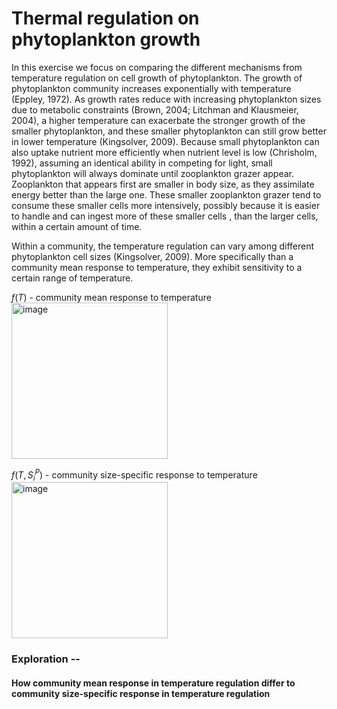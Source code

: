 # Thermal regulation on phytoplankton growth
In this exercise we focus on comparing the different mechanisms from temperature regulation on cell growth of phytoplankton.
The growth of phytoplankton community increases exponentially with temperature (Eppley, 1972).
As growth rates reduce with increasing phytoplankton sizes due to metabolic constraints (Brown, 2004; Litchman and Klausmeier, 2004), a higher temperature can exacerbate the stronger growth of the smaller phytoplankton, and these smaller phytoplankton can still grow better in lower temperature (Kingsolver, 2009).
Because small phytoplankton can also uptake nutrient more efficiently when nutrient level is low (Chrisholm, 1992), assuming an identical ability in competing for light, small phytoplankton will always dominate until zooplankton grazer appear.
Zooplankton that appears first are smaller in body size, as they assimilate energy better than the large one. These smaller zooplankton grazer tend to consume these smaller cells more intensively, possibly because it is easier to handle and can ingest more of these smaller cells , than the larger cells, within a certain amount of time.

Within a community, the temperature regulation can vary among different phytoplankton cell sizes (Kingsolver, 2009). 
More specifically than a community mean response to temperature, they exhibit sensitivity to a certain range of temperature. 



$f(T)$ - community mean response to temperature
<img width="250" alt="image" src="https://github.com/Debbcwing/TempSizeMod/assets/51200142/2673778b-0c45-40ad-914d-57eb3440cfb3">

$f(T, S_i^P)$ - community size-specific response to temperature
<img width="250" alt="image" src="https://github.com/Debbcwing/TempSizeMod/assets/51200142/cef261e0-70fe-4c48-82d4-c6f7991d38db">



### Exploration --
#### How community mean response in temperature regulation differ to community size-specific response in temperature regulation

